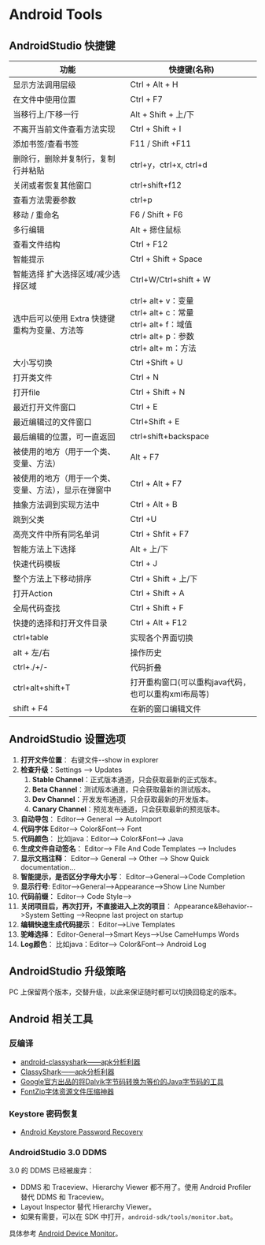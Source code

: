# Android Tools

## AndroidStudio 快捷键

功能|快捷键(名称)
---|---
显示方法调用层级|Ctrl + Alt + H
在文件中使用位置|Ctrl + F7
当移行上/下移一行|Alt + Shift + 上/下
不离开当前文件查看方法实现|Ctrl + Shift + I
添加书签/查看书签| F11 / Shift +F11
删除行，删除并复制行，复制行并粘贴|ctrl+y，ctrl+x, ctrl+d
关闭或者恢复其他窗口|ctrl+shift+f12
查看方法需要参数|ctrl+p
移动 / 重命名 | F6 / Shift + F6
多行编辑 | Alt + 摁住鼠标
查看文件结构| Ctrl + F12
智能提示 | Ctrl + Shift + Space
智能选择 扩大选择区域/减少选择区域 | Ctrl+W/Ctrl+shift + W
选中后可以使用 Extra 快捷键重构为变量、方法等|ctrl+ alt+ v：变量<br/>ctrl+ alt+ c：常量<br/>ctrl+ alt+ f：域值<br/>ctrl+ alt+ p：参数<br/>ctrl+ alt+ m：方法
大小写切换|Ctrl +Shift + U
打开类文件|Ctrl + N
打开file | Ctrl + Shift + N
最近打开文件窗口 | Ctrl + E
最近编辑过的文件窗口 | Ctrl+Shift + E
最后编辑的位置，可一直返回|ctrl+shift+backspace
被使用的地方（用于一个类、变量、方法）|Alt + F7
被使用的地方（用于一个类、变量、方法），显示在弹窗中|Ctrl + Alt + F7
抽象方法调到实现方法中| Ctrl + Alt + B
跳到父类 | Ctrl +U
高亮文件中所有同名单词 | Ctrl + Shfit + F7
智能方法上下选择 | Alt + 上/下
快速代码模板 | Ctrl + J
整个方法上下移动排序 | Ctrl + Shift + 上/下
打开Action | Ctrl + Shift + A
全局代码查找 | Ctrl + Shift + F
快捷的选择和打开文件目录|Ctrl + Alt + F12
ctrl+table | 实现各个界面切换
alt + 左/右|  操作历史
ctrl+./+/- | 代码折叠
ctrl+alt+shift+T|打开重构窗口(可以重构java代码，也可以重构xml布局等)
shift + F4|在新的窗口编辑文件

## AndroidStudio 设置选项

1. **打开文件位置**：
右键文件--show in explorer
2. **检查升级**：Settings  --> Updates
   1. **Stable Channel**：正式版本通道，只会获取最新的正式版本。
   2. **Beta Channel**：测试版本通道，只会获取最新的测试版本。
   3. **Dev Channel**：开发发布通道，只会获取最新的开发版本。
   4. **Canary Channel**：预览发布通道，只会获取最新的预览版本。
3. **自动导包**：
Editor--> General --> AutoImport
4. **代码字体**
Editor--> Color&Font-->  Font
5. **代码颜色**：
比如java：Editor--> Color&Font-->  Java
6. **生成文件自动签名**：
Editor--> File And Code Templates --> Includes
7. **显示文档注释**：
Editor--> General --> Other --> Show Quick documentation...
8. **智能提示，是否区分字母大小写**：
Editor-->General-->Code Completion
9. **显示行号**:
Editor-->General-->Appearance-->Show Line Number
10. **代码前缀**：
Editor—> Code Style—>
11. **关闭项目后，再次打开，不直接进入上次的项目**：
Appearance&Behavior-->System Setting -->Reopne last project on startup
12. **编辑快速生成代码提示**：
Editor-->Live Templates
13. **驼峰选择**：
Editor-General-->Smart Keys-->Use CameHumps Words
14. **Log颜色**：
比如java：Editor--> Color&Font-->  Android Log

## AndroidStudio 升级策略

PC 上保留两个版本，交替升级，以此来保证随时都可以切换回稳定的版本。

## Android 相关工具

### 反编译

- [android-classyshark——apk分析利器](https://github.com/google/android-classyshark)
- [ClassyShark——apk分析利器](http://w4lle.github.io/2016/02/15/ClassyShark%E2%80%94%E2%80%94%E5%88%86%E6%9E%90apk%E5%88%A9%E5%99%A8/)
- [Google官方出品的将Dalvik字节码转换为等价的Java字节码的工具](https://github.com/google/enjarify)
- [FontZip字体资源文件压缩神器](https://github.com/forJrking/FontZip)

### Keystore 密码恢复

- [Android Keystore Password Recovery](http://maxcamillo.github.io/android-keystore-password-recover/)

### AndroidStudio 3.0 DDMS

3.0 的 DDMS 已经被废弃：

- DDMS 和 Traceview、Hierarchy Viewer 都不用了。使用 Android Profiler 替代 DDMS 和 Traceview。
- Layout Inspector 替代 Hierarchy Viewer。
- 如果有需要，可以在 SDK 中打开，`android-sdk/tools/monitor.bat`。

具体参考 [Android Device Monitor](https://developer.android.com/studio/profile/monitor)。
